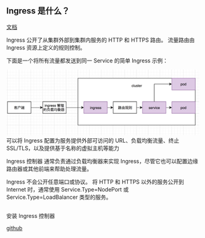 ##  Ingress 是什么？
[文档](https://kubernetes.io/zh/docs/concepts/services-networking/ingress/#ingress-%E6%98%AF%E4%BB%80%E4%B9%88)

Ingress 公开了从集群外部到集群内服务的 HTTP 和 HTTPS 路由。 流量路由由 Ingress 资源上定义的规则控制。

下面是一个将所有流量都发送到同一 Service 的简单 Ingress 示例：

![ingress流程](../img/ingress.jpg)
可以将 Ingress 配置为服务提供外部可访问的 URL、负载均衡流量、终止 SSL/TLS，以及提供基于名称的虚拟主机等能力

Ingress 控制器 通常负责通过负载均衡器来实现 Ingress，尽管它也可以配置边缘路由器或其他前端来帮助处理流量。

Ingress 不会公开任意端口或协议。 将 HTTP 和 HTTPS 以外的服务公开到 Internet 时，通常使用 Service.Type=NodePort 或 Service.Type=LoadBalancer 类型的服务。


## 


安装 Ingress 控制器

[github](https://github.com/helm/charts/tree/master/stable/nginx-ingress)


